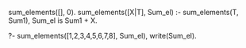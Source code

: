 <!-- % Написать программу на языке Prolog для вычисления суммы 
% элементов списка. На вход подаётся целочисленный массив. 
% На выходе - сумма элементов массива. -->


sum_elements([], 0).
sum_elements([X|T], Sum_el) :- 
    sum_elements(T, Sum1), Sum_el is Sum1 + X.

?- sum_elements([1,2,3,4,5,6,7,8], Sum_el), write(Sum_el).